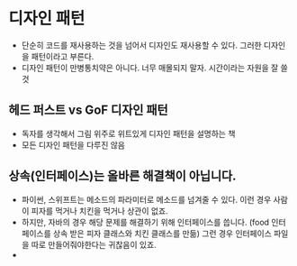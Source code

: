 # 디자인 패턴

- 단순히 코드를 재사용하는 것을 넘어서 디자인도 재사용할 수 있다. 그러한 디자인을 패턴이라고 부른다.
- 디자인 패턴이 만병통치약은 아니다. 너무 매몰되지 말자. 시간이라는 자원을 잘 쓸 것

## 헤드 퍼스트 vs GoF 디자인 패턴
- 독자를 생각해서 그림 위주로 위트있게 디자인 패턴을 설명하는 책
- 모든 디자인 패턴을 다루진 않음


## 상속(인터페이스)는 올바른 해결책이 아닙니다. 
- 파이썬, 스위프트는 메소드의 파라미터로 메소드를 넘겨줄 수 있다. 이런 경우 사람이 피자를 먹거나 치킨을 먹거나 상관이 없죠.
- 하지만, 자바의 경우 해당 문제를 해결하기 위해 인터페이스를 씁니다. (food 인터페이스를 상속 받은 피자 클래스와 치킨 클래스를 만듦) 그런 경우 인터페이스 파일을 따로 만들어줘야한다는 귀찮음이 있죠.
- 